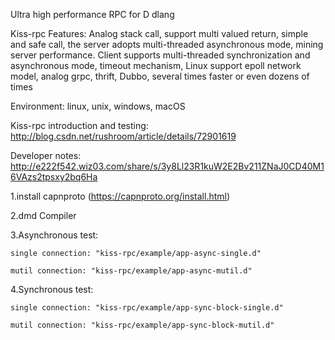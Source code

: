 Ultra high performance RPC for D dlang

Kiss-rpc Features: 
		Analog stack call, support multi valued return, simple and safe call, the server adopts multi-threaded asynchronous mode, mining server performance. Client supports multi-threaded synchronization and asynchronous mode, timeout mechanism, Linux support epoll network model, analog grpc, thrift, Dubbo, several times faster or even dozens of times
		
		
Environment: linux, unix, windows, macOS

Kiss-rpc introduction and testing: http://blog.csdn.net/rushroom/article/details/72901619

Developer notes: http://e222f542.wiz03.com/share/s/3y8Ll23R1kuW2E2Bv211ZNaJ0CD40M16VAzs2tpsxy2bq6Ha


1.install capnproto (https://capnproto.org/install.html)

2.dmd Compiler

3.Asynchronous test:

	single connection: "kiss-rpc/example/app-async-single.d"

	mutil connection: "kiss-rpc/example/app-async-mutil.d"

4.Synchronous test:
	
	single connection: "kiss-rpc/example/app-sync-block-single.d"
	
	mutil connection: "kiss-rpc/example/app-sync-block-mutil.d"
	

